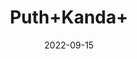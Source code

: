 ---
title: 'Puth+Kanda+'
date: '2022-09-15' 
metatag: '' 
inventory: '0' 
draft: false 
# meta description 
shortDescripton: ''
description: 'Herb'
longdescription: ''
featured: True
# product Price
price: '20.0'
# Product Short Description
shortDescription: ''
productID: 'B5AE9C83-9D24-ED11-9968-005056B3A416'
type: 'products'
category: 'Herb' 
thumnailproduct: 'https://aminsaddiquidawakhana.eralive.net/images/products/B5AE9C83-9D24-ED11-9968-005056B3A4161.png' 
images:
  - image: 'images/products/B5AE9C83-9D24-ED11-9968-005056B3A4161.png'  
Variants:
---